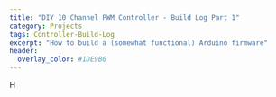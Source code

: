 ```yaml
---
title: "DIY 10 Channel PWM Controller - Build Log Part 1"
category: Projects
tags: Controller-Build-Log
excerpt: "How to build a (somewhat functional) Arduino firmware"
header:
  overlay_color: #1DE9B6
---
```

H
